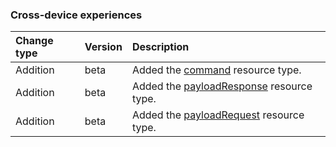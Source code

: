 ### Cross-device experiences

| **Change type** | **Version** | **Description** |
|:---|:---|:---|
|Addition|beta|Added the [command](https://docs.microsoft.com/en-us/graph/api/resources/projectrome-command?view=graph-rest-beta) resource type.|
|Addition|beta|Added the [payloadResponse](https://docs.microsoft.com/en-us/graph/api/resources/projectrome-payloadResponse?view=graph-rest-beta) resource type.|
|Addition|beta|Added the [payloadRequest](https://docs.microsoft.com/en-us/graph/api/resources/projectrome-payloadRequest?view=graph-rest-beta) resource type.|
